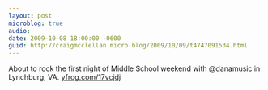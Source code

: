 ```yaml
---
layout: post
microblog: true
audio: 
date: 2009-10-08 18:00:00 -0600
guid: http://craigmcclellan.micro.blog/2009/10/09/t4747091534.html
---
```

About to rock the first night of Middle School weekend with @danamusic in Lynchburg, VA.  [yfrog.com/17vcjdj](http://yfrog.com/17vcjdj)

